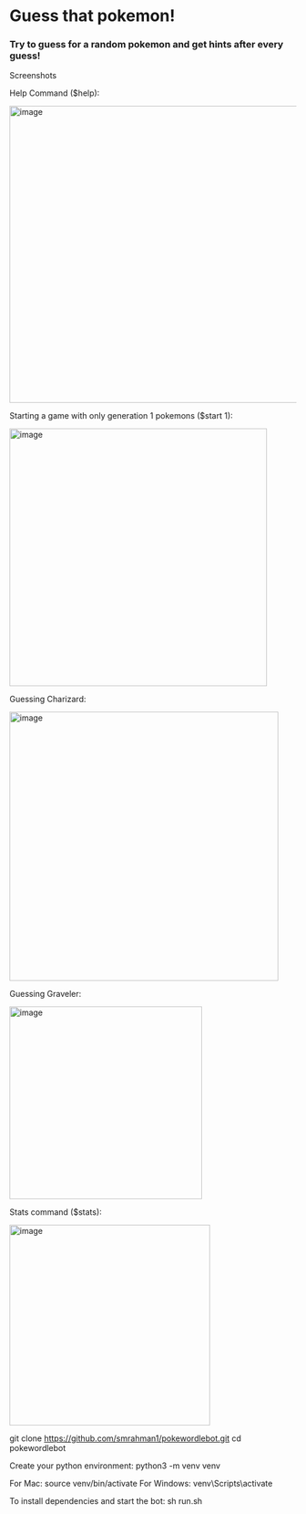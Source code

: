 <h1>Guess that pokemon!</h1>

<h3>Try to guess for a random pokemon and get hints after every guess! </h3>

Screenshots

Help Command ($help):

<img width="521" alt="image" src="https://user-images.githubusercontent.com/72326930/172460219-a0f32f44-e6a2-4f99-b48a-13cfcc478f39.png">

Starting a game with only generation 1 pokemons ($start 1):

<img width="452" alt="image" src="https://user-images.githubusercontent.com/72326930/172460325-438a26b7-b4db-421a-81df-151c23ac249a.png">

Guessing Charizard:

<img width="472" alt="image" src="https://user-images.githubusercontent.com/72326930/172460496-0912a721-7c08-4e19-9a11-fa77c9ce5574.png">

Guessing Graveler:

<img width="338" alt="image" src="https://user-images.githubusercontent.com/72326930/172460648-01f524ff-a857-40a3-b82e-92345eb705b2.png">

Stats command ($stats):

<img width="352" alt="image" src="https://user-images.githubusercontent.com/72326930/172460877-490141d7-fdbe-46cb-933c-76037f622070.png">


git clone https://github.com/smrahman1/pokewordlebot.git
cd pokewordlebot 

Create your python environment:
python3 -m venv venv

For Mac:
source venv/bin/activate
For Windows:
venv\Scripts\activate

To install dependencies and start the bot:
sh run.sh
